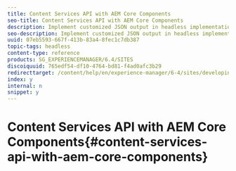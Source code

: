 ```yaml
---
title: Content Services API with AEM Core Components
seo-title: Content Services API with AEM Core Components
description: Implement customized JSON output in headless implementations using AEM Core Components.
seo-description: Implement customized JSON output in headless implementations using AEM Core Components.
uuid: 07eb5593-667f-413b-83a4-8fec1c7db387
topic-tags: headless
content-type: reference
products: SG_EXPERIENCEMANAGER/6.4/SITES
discoiquuid: 765edf54-df10-4764-bd81-f4ad0afc3b29
redirecttarget: /content/help/en/experience-manager/6-4/sites/developing/using/json-exporter-components
index: y
internal: n
snippet: y
---
```


# Content Services API with AEM Core Components{#content-services-api-with-aem-core-components}

